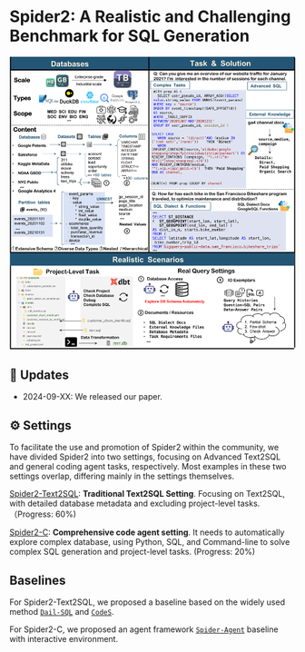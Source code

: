 # Spider2: A Realistic and Challenging Benchmark for SQL Generation

![Local Image](./assets/Spider2_Main.png)


## 📢 Updates

- 2024-09-XX: We released our paper.


## ⚙️ Settings

To facilitate the use and promotion of Spider2 within the community, we have divided Spider2 into two settings, focusing on Advanced Text2SQL and general coding agent tasks, respectively. Most examples in these two settings overlap, differing mainly in the settings themselves.

[Spider2-Text2SQL](https://github.com/xlang-ai/Spider2/tree/main/Spider2-Text2SQL): **Traditional Text2SQL Setting**. Focusing on Text2SQL, with detailed database metadata and excluding project-level tasks. （Progress: 60%)

[Spider2-C](https://github.com/xlang-ai/Spider2/tree/main/Spider2-C): **Comprehensive code agent setting**. It needs to automatically explore complex database, using Python, SQL, and Command-line to solve complex SQL generation and project-level tasks. (Progress: 20%)


## Baselines

For Spider2-Text2SQL, we proposed a baseline based on the widely used method [`Dail-SQL`](https://github.com/xlang-ai/Spider2/tree/main/Spider2-Text2SQL-baselines/DailSQL) and [`CodeS`](https://github.com/xlang-ai/Spider2/tree/main/Spider2-Text2SQL-baselines/CodeS).

For Spider2-C, we proposed an agent framework [`Spider-Agent`](https://github.com/xlang-ai/Spider2/tree/main/Spider-Agent) baseline with interactive environment. 





